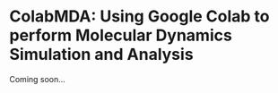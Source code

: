 # ColabMDA: Using Google Colab to perform Molecular Dynamics Simulation and Analysis
Coming soon...
